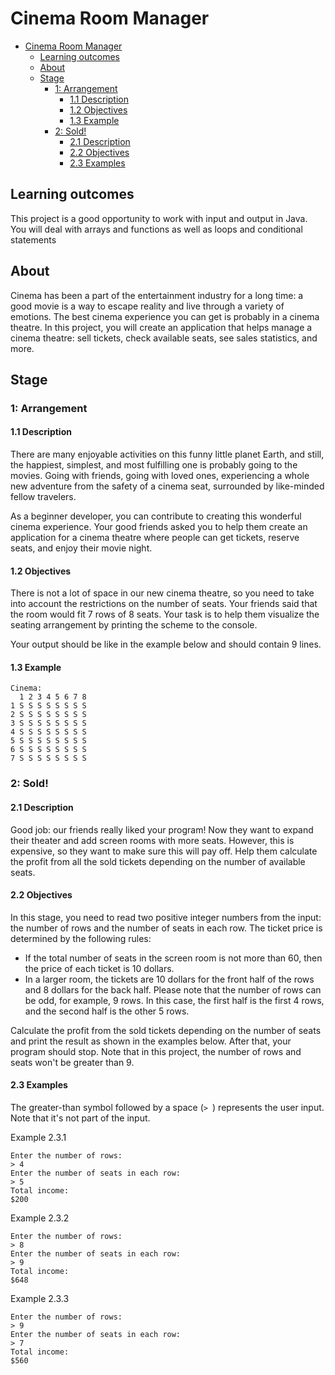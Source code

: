 # Cinema Room Manager

- [Cinema Room Manager](#cinema-room-manager)
  - [Learning outcomes](#learning-outcomes)
  - [About](#about)
  - [Stage](#stage)
    - [1: Arrangement](#1-arrangement)
      - [1.1 Description](#11-description)
      - [1.2 Objectives](#12-objectives)
      - [1.3 Example](#13-example)
    - [2: Sold!](#2-sold)
      - [2.1 Description](#21-description)
      - [2.2 Objectives](#22-objectives)
      - [2.3 Examples](#23-examples)

## Learning outcomes
This project is a good opportunity to work with input and output in Java.
You will deal with arrays and functions as well as loops and conditional statements

## About
Cinema has been a part of the entertainment industry for a long time: a good movie is a way to escape reality and live through a variety of emotions. The best cinema experience you can get is probably in a cinema theatre. In this project, you will create an application that helps manage a cinema theatre: sell tickets, check available seats, see sales statistics, and more.

## Stage
### 1: Arrangement
#### 1.1 Description
There are many enjoyable activities on this funny little planet Earth, and still, the happiest, simplest, and most fulfilling one is probably going to the movies. Going with friends, going with loved ones, experiencing a whole new adventure from the safety of a cinema seat, surrounded by like-minded fellow travelers.

As a beginner developer, you can contribute to creating this wonderful cinema experience. Your good friends asked you to help them create an application for a cinema theatre where people can get tickets, reserve seats, and enjoy their movie night.

#### 1.2 Objectives
There is not a lot of space in our new cinema theatre, so you need to take into account the restrictions on the number of seats. Your friends said that the room would fit 7 rows of 8 seats. Your task is to help them visualize the seating arrangement by printing the scheme to the console.

Your output should be like in the example below and should contain 9 lines.

#### 1.3 Example
```console
Cinema:
  1 2 3 4 5 6 7 8
1 S S S S S S S S
2 S S S S S S S S
3 S S S S S S S S
4 S S S S S S S S
5 S S S S S S S S
6 S S S S S S S S
7 S S S S S S S S
```

### 2: Sold!
#### 2.1 Description
Good job: our friends really liked your program! Now they want to expand their theater and add screen rooms with more seats. However, this is expensive, so they want to make sure this will pay off. Help them calculate the profit from all the sold tickets depending on the number of available seats.

#### 2.2 Objectives
In this stage, you need to read two positive integer numbers from the input: the number of rows and the number of seats in each row. The ticket price is determined by the following rules:

- If the total number of seats in the screen room is not more than 60, then the price of each ticket is 10 dollars.
- In a larger room, the tickets are 10 dollars for the front half of the rows and 8 dollars for the back half. Please note that the number of rows can be odd, for example, 9 rows. In this case, the first half is the first 4 rows, and the second half is the other 5 rows.

Calculate the profit from the sold tickets depending on the number of seats and print the result as shown in the examples below. After that, your program should stop. Note that in this project, the number of rows and seats won't be greater than 9.

#### 2.3 Examples
The greater-than symbol followed by a space (`> `) represents the user input. Note that it's not part of the input.

Example 2.3.1
```console
Enter the number of rows:
> 4
Enter the number of seats in each row:
> 5
Total income:
$200
```

Example 2.3.2
```console
Enter the number of rows:
> 8
Enter the number of seats in each row:
> 9
Total income:
$648
```

Example 2.3.3
```console
Enter the number of rows:
> 9
Enter the number of seats in each row:
> 7
Total income:
$560
```
